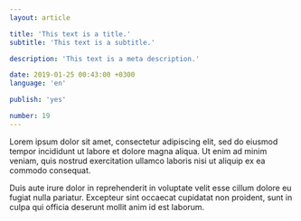 ```yaml
---
layout: article

title: 'This text is a title.'
subtitle: 'This text is a subtitle.'

description: 'This text is a meta description.'

date: 2019-01-25 00:43:00 +0300
language: 'en'

publish: 'yes'

number: 19
---
```


Lorem ipsum dolor sit amet, consectetur adipiscing elit, sed do eiusmod tempor incididunt ut labore et dolore magna aliqua. Ut enim ad minim veniam, quis nostrud exercitation ullamco laboris nisi ut aliquip ex ea commodo consequat.

Duis aute irure dolor in reprehenderit in voluptate velit esse cillum dolore eu fugiat nulla pariatur. Excepteur sint occaecat cupidatat non proident, sunt in culpa qui officia deserunt mollit anim id est laborum.
